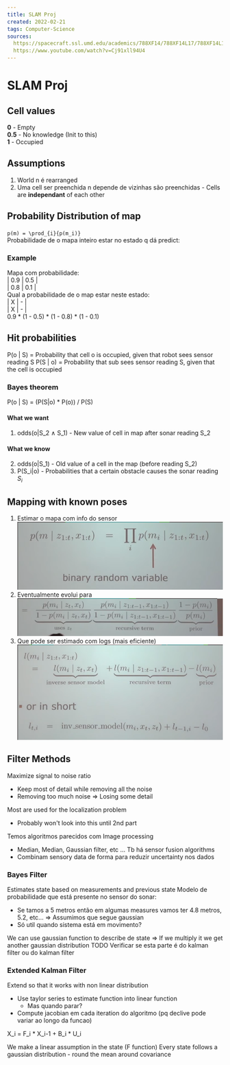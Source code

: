 ```yaml
---
title: SLAM Proj
created: 2022-02-21
tags: Computer-Science
sources:
  https://spacecraft.ssl.umd.edu/academics/788XF14/788XF14L17/788XF14L17.SLAMx.pdf,
  https://www.youtube.com/watch?v=Cj91xll94U4
---
```


# SLAM Proj

## Cell values

**0** - Empty  
**0.5** - No knowledge (Init to this)  
**1** - Occupied  

## Assumptions

1. World n é rearranged
2. Uma cell ser preenchida n depende de vizinhas são preenchidas - Cells are **independant** of each other

## Probability Distribution of map

`p(m) = \prod_{i}{p(m_i)}`  
Probabilidade de o mapa inteiro estar no estado q dá predict:

### Example

Mapa com probabilidade:  
| 0.9 | 0.5 |  
| 0.8 | 0.1 |  
Qual a probabilidade de o map estar neste estado:  
| X | - |  
| X | - |  
0.9 \* (1 - 0.5) \* (1 - 0.8) \* (1 - 0.1)

## Hit probabilities

P(o | S) = Probability that cell o is occupied, given that robot sees sensor reading S
P(S | o) = Probability that sub sees sensor reading S, given that the cell is occupied

### Bayes theorem

P(o | S) = (P(S|o) \* P(o)) / P(S)

#### What we want

1. odds(o|S_2 ∧ S_1) - New value of cell in map after sonar reading S_2

#### What we know

2. odds(o|S_1) - Old value of a cell in the map (before reading S_2)
3. P(S_i|o) - Probabilities that a certain obstacle causes the sonar reading $S_i$

## Mapping with known poses

1. Estimar o mapa com info do sensor  
![Eq1](img/SLAMEq1.png)
2. Eventualmente evolui para  
![Eq2](img/SLAMEq2.png)
3. Que pode ser estimado com logs (mais eficiente)  
![Eq3](img/SLAMEq3.png)

## Filter Methods
Maximize signal to noise ratio
+ Keep most of detail while removing all the noise
+ Removing too much noise => Losing some detail

Most are used for the localization problem
+ Probably won't look into this until 2nd part

Temos algoritmos parecidos com Image processing
+ Median, Median, Gaussian filter, etc ...
Tb há sensor fusion algorithms
+ Combinam sensory data de forma para reduzir uncertainty nos dados

### Bayes Filter
Estimates state based on measurements and previous state
Modelo de probabilidade que está presente no sensor do sonar:
+ Se tamos a 5 metros então em algumas measures vamos ter 4.8 metros, 5.2, etc... => Assumimos que segue gaussian
+ Só util quando sistema está em movimento?

We can use gaussian function to describe de state => If we multiply it we get another gaussian distribution
TODO Verificar se esta parte é do kalman filter ou do kalman filter

### Extended Kalman Filter

Extend so that it works with non linear distribution
+ Use taylor series to estimate function into linear function
  + Mas quando parar?
+ Compute jacobian em cada iteration do algoritmo (pq declive pode variar ao longo da funcao)

X\_i = F\_i \* X\_i-1 + B\_i * U\_i

We make a linear assumption in the state (F function)
Every state follows a gaussian distribution - round the mean around covariance





















